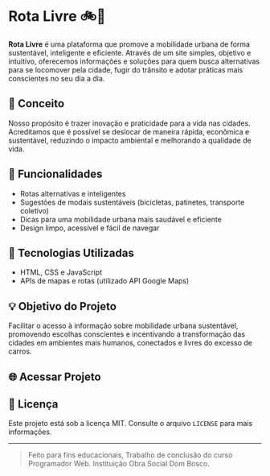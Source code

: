 # Rota Livre 🚲🌿

**Rota Livre** é uma plataforma que promove a mobilidade urbana de forma sustentável, inteligente e eficiente. Através de um site simples, objetivo e intuitivo, oferecemos informações e soluções para quem busca alternativas para se locomover pela cidade, fugir do trânsito e adotar práticas mais conscientes no seu dia a dia.

## 🚀 Conceito
Nosso propósito é trazer inovação e praticidade para a vida nas cidades. Acreditamos que é possível se deslocar de maneira rápida, econômica e sustentável, reduzindo o impacto ambiental e melhorando a qualidade de vida.

## 🌟 Funcionalidades
- Rotas alternativas e inteligentes
- Sugestões de modais sustentáveis (bicicletas, patinetes, transporte coletivo)
- Dicas para uma mobilidade urbana mais saudável e eficiente
- Design limpo, acessível e fácil de navegar

## 🔧 Tecnologias Utilizadas
- HTML, CSS e JavaScript
- APIs de mapas e rotas (utilizado API Google Maps)

## 💡 Objetivo do Projeto
Facilitar o acesso à informação sobre mobilidade urbana sustentável, promovendo escolhas conscientes e incentivando a transformação das cidades em ambientes mais humanos, conectados e livres do excesso de carros.

## 🌐 Acessar Projeto

## 📜 Licença
Este projeto está sob a licença MIT. Consulte o arquivo `LICENSE` para mais informações.

---

> Feito para fins educacionais, Trabalho de conclusão do curso Programador Web.
> Instituição Obra Social Dom Bosco.


